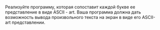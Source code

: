 Реализуйте программу, которая сопоставит каждой букве ее
представление в виде ASCII - art.
Ваша программа должна дать возможность вывода произвольного
текста на экран в виде его ASCII-art представлении.

